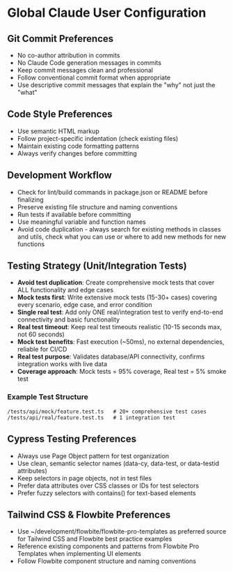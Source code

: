 # Global Claude User Configuration

## Git Commit Preferences
- No co-author attribution in commits
- No Claude Code generation messages in commits
- Keep commit messages clean and professional
- Follow conventional commit format when appropriate
- Use descriptive commit messages that explain the "why" not just the "what"

## Code Style Preferences  
- Use semantic HTML markup
- Follow project-specific indentation (check existing files)
- Maintain existing code formatting patterns
- Always verify changes before committing

## Development Workflow
- Check for lint/build commands in package.json or README before finalizing
- Preserve existing file structure and naming conventions
- Run tests if available before committing
- Use meaningful variable and function names
- Avoid code duplication - always search for existing methods in classes and utils, check what you can use or where to add new methods for new functions

## Testing Strategy (Unit/Integration Tests)
- **Avoid test duplication**: Create comprehensive mock tests that cover ALL functionality and edge cases
- **Mock tests first**: Write extensive mock tests (15-30+ cases) covering every scenario, edge case, and error condition
- **Single real test**: Add only ONE real/integration test to verify end-to-end connectivity and basic functionality
- **Real test timeout**: Keep real test timeouts realistic (10-15 seconds max, not 60 seconds)
- **Mock test benefits**: Fast execution (~50ms), no external dependencies, reliable for CI/CD
- **Real test purpose**: Validates database/API connectivity, confirms integration works with live data
- **Coverage approach**: Mock tests = 95% coverage, Real test = 5% smoke test

### Example Test Structure
```
/tests/api/mock/feature.test.ts   # 20+ comprehensive test cases
/tests/api/real/feature.test.ts   # 1 integration test
```

## Cypress Testing Preferences
- Always use Page Object pattern for test organization
- Use clean, semantic selector names (data-cy, data-test, or data-testid attributes)
- Keep selectors in page objects, not in test files
- Prefer data attributes over CSS classes or IDs for test selectors
- Prefer fuzzy selectors with contains() for text-based elements

## Tailwind CSS & Flowbite Preferences
- Use ~/development/flowbite/flowbite-pro-templates as preferred source for Tailwind CSS and Flowbite best practice examples
- Reference existing components and patterns from Flowbite Pro Templates when implementing UI elements
- Follow Flowbite component structure and naming conventions